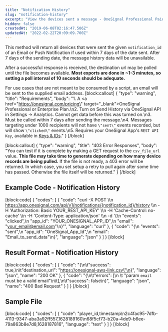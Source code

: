 ```yaml
---
title: "Notification History"
slug: "notification-history"
excerpt: "View the devices sent a message - OneSignal Professional Paid Plan Required"
hidden: false
createdAt: "2019-06-08T02:16:47.506Z"
updatedAt: "2022-02-22T20:09:09.700Z"
---
```

This method will return all devices that were sent the given `notification_id` of an Email or Push Notification if used within 7 days of the date sent. After 7 days of the sending date, the message history data will be unavailable.

After a successful response is received, the destination url may be polled until the file becomes available. **Most exports are done in ~1-3 minutes, so setting a poll interval of 10 seconds should be adequate.**

For use cases that are not meant to be consumed by a script, an email will be sent to the supplied email address. 
[block:callout]
{
  "type": "warning",
  "title": "Requirements",
  "body": "1. A <a href=\"https://onesignal.com/pricing\" target=\"_blank\">OneSignal Professional or Enterprise Plan</a>.\n2. Turn on Send History via OneSignal API in Settings -> Analytics. Cannot get data before this was turned on.\n3. Must be called within 7 days after sending the message.\n4. Messages targeting under 1000 recipients will not have `\"sent\"` events recorded, but will show `\"clicked\"` events.\n5. Requires your OneSignal App's `REST API Key`, available in [Keys & IDs](doc:accounts-and-keys)."
}
[/block]

[block:callout]
{
  "type": "warning",
  "title": "403 Error Responses",
  "body": "You can test if it is complete by making a GET request to the `csv_file_url` value. **This file may take time to generate depending on how many device records are being pulled.** If the file is not ready, a 403 error will be returned. In which case, you set setup a retry to pull again after some time has passed. Otherwise the file itself will be returned."
}
[/block]

## Example Code - Notification History
[block:code]
{
  "codes": [
    {
      "code": "curl -X POST \\\n  https://app.onesignal.com/api/v1/notifications/{notification_id}/history \\\n  -H 'Authorization: Basic YOUR_REST_API_KEY' \\\n  -H 'Cache-Control: no-cache' \\\n  -H 'Content-Type: application/json' \\\n  -d '{\n    \"events\": \"clicked\",\n    \"app_id\": \"YOUR_ONESIGNAL_APP_ID\",\n    \"email\": \"your_email@email.com\"\n}'",
      "language": "curl"
    },
    {
      "code": "{\n    \"events\": \"sent\",\n    \"app_id\": \"OneSignal_App_Id\",\n    \"email\": \"Email_to_send_data\"\n}",
      "language": "json"
    }
  ]
}
[/block]
## Result Format - Notification History
[block:code]
{
  "codes": [
    {
      "code": "{\n\t\"success\": true,\n\t\"destination_url\": \"https://onesignal-aws-link.csv\"\n}",
      "language": "json",
      "name": "200 OK"
    },
    {
      "code": "{\n\t\"errors\": [\n    \t    \"param `email` must be a valid email\"\n\t],\n\t\"success\": false\n}",
      "language": "json",
      "name": "400 Bad Request"
    }
  ]
}
[/block]
## Sample File
[block:code]
{
  "codes": [
    {
      "code": "player_id,timestamp\n2c4fac95-7dfb-4113-9347-aba3a92ff557,1628189160\n68f5cf73-b20a-4de9-b6ee-79a863b8e7d8,1628187816",
      "language": "text"
    }
  ]
}
[/block]